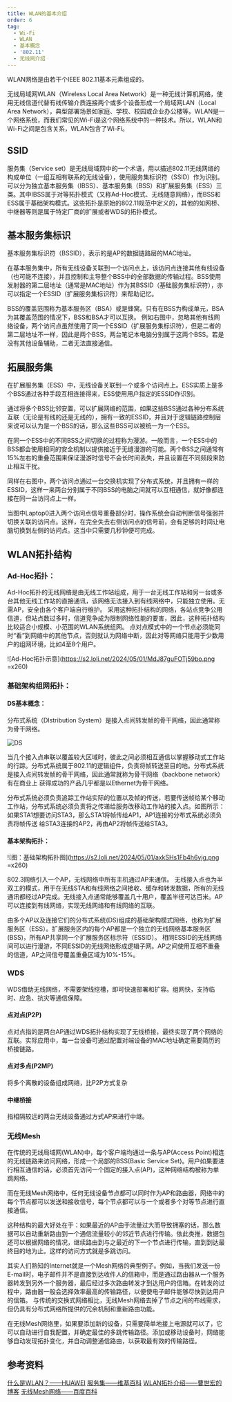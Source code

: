 ```yaml
---
title: WLAN的基本介绍
order: 6
tag:
  - Wi-Fi
  - WLAN
  - 基本概念
  - '802.11'
  - 无线网介绍
---
```


WLAN网络是由若干个IEEE 802.11基本元素组成的。

无线局域网WLAN（Wireless Local Area Network）是一种无线计算机网络，使用无线信道代替有线传输介质连接两个或多个设备形成一个局域网LAN（Local Area Network），典型部署场景如家庭、学校、校园或企业办公楼等。WLAN是一个网络系统，而我们常见的Wi-Fi是这个网络系统中的一种技术。所以，WLAN和Wi-Fi之间是包含关系，WLAN包含了Wi-Fi。

## SSID

服务集（Service set）是无线局域网中的一个术语，用以描述802.11无线网络的构成单位（一组互相有联系的无线设备），使用服务集标识符（SSID）作为识别。可以分为独立基本服务集（IBSS）、基本服务集（BSS）和扩展服务集（ESS）三类。其中IBSS属于对等拓扑模式（又称Ad-Hoc模式、无线随意网络），而BSS和ESS属于基础架构模式。这些拓扑是原始的802.11规范中定义的，其他的如网桥、中继器等则是属于特定厂商的扩展或者WDS的拓扑模式。

## 基本服务集标识

基本服务集标识符（BSSID），表示的是AP的数据链路层的MAC地址。

在基本服务集中，所有无线设备关联到一个访问点上，该访问点连接其他有线设备（也可能不连接），并且控制和主导整个BSS中的全部数据的传输过程。BSS使用发射器的第二层地址（通常是MAC地址）作为其BSSID（基础服务集标识符），亦可以指定一个ESSID（扩展服务集标识符）来帮助记忆。

BSS的覆盖范围称为基本服务区（BSA）或是蜂窝。只有在BSS为构成单元，BSA为其覆盖范围的情况下，BSS和BSA才可以互换。
例如右图中，忽略其他有线网络设备，两个访问点虽然使用了同一个ESSID（扩展服务集标识符），但是二者的第二层地址不一样，因此是两个BSS，两台笔记本电脑分别属于这两个BSS。若是没有其他设备辅助，二者无法直接通信。

## 拓展服务集

在扩展服务集（ESS）中，无线设备关联到一个或多个访问点上。ESS实质上是多个BSS通过各种手段互相连接得来，ESS使用用户指定的ESSID作识别。

通过将多个BSS比邻安置，可以扩展网络的范围，如果这些BSS通过各种分布系统互联（无论是有线的还是无线的），拥有一致的ESSID，并且对于逻辑链路控制层来说可以认为是一个BSS的话，那么这些BSS可以被统一为一个ESS。

在同一个ESS中的不同BSS之间切换的过程称为漫游。一般而言，一个ESS中的BSS都会使用相同的安全机制以提供接近于无缝漫游的可能。两个BSS之间通常有15%左右的重叠范围来保证漫游时信号不会长时间丢失，并且设置在不同频段来防止相互干扰。

同样在右图中，两个访问点通过一台交换机实现了分布式系统，并且拥有一样的ESSID，这样一来两台分别属于不同BSS的电脑之间就可以互相通信，就好像都连接在同一台访问点上一样。

当图中Laptop0进入两个访问点信号重叠部分时，操作系统会自动判断信号强弱并切换关联的访问点。这样，在完全失去右侧访问点的信号前，会有足够的时间让电脑切换到左侧的访问点。这当中只需要几秒钟便可完成。

## WLAN拓扑结构

### Ad-Hoc拓扑：

Ad-Hoc拓扑的无线网络是由无线工作站组成，用于一台无线工作站和另一台或多台其他无线工作站的直接通讯，该网络无法接入到有线网络中，只能独立使用。无需AP，安全由各个客户端自行维护。
采用这种拓扑结构的网络，各站点竞争公用信道，但站点数过多时，信道竞争成为限制网络性能的要害，因此，这种拓扑结构比较适合小规模、小范围的WLAN系统组网。
点对点模式中的一个节点必须能同时“看”到网络中的其他节点，否则就认为网络中断，因此对等网络只能用于少数用户的组网环境，比如4至8个用户。

![Ad-Hoc拓扑示意](https://s2.loli.net/2024/05/01/MdJ87guFOTj59bo.png =x260)

### 基础架构组网拓扑：

#### DS基本概念：

分布式系统（DIstribution System）是接入点间转发帧的骨干网络，因此通常称为骨干网络。

![DS](https://s2.loli.net/2024/05/01/9sAogZ4aTPpLSJi.png)

当几个接入点串联以覆盖较大区域时，彼此之间必须相互通信以掌握移动式工作站的行踪。分布式系统属于802.11的逻辑组件，负责将帧转送至目的地。分布式系统是接入点间转发帧的骨干网络，因此通常就称为骨干网络（backbone network）有在商业上
获得成功的产品几乎都是以Ethernet为骨干网络。

分布式系统必须负责追踪工作站实际的位置以及帧的传送，若要传送帧给某个移动工作站，分布式系统必须负责将之传递给服务改移动工作站的接入点。如图所示：如果STA1想要访问STA3，那么STA1将帧传给AP1，AP1连接的分布式系统必须负责将帧传送
给STA3连接的AP2，再由AP2将帧传送给STA3。

#### 基本架构拓扑：

![图：基础架构拓扑图](https://s2.loli.net/2024/05/01/axkSHs1Fb4h6vjg.png =x260)

802.3网络引入一个AP，无线网络中所有主机通过AP来通信。
无线接入点也为半双工的模式，用于在无线STA和有线网络之间接收、缓存和转发数据，所有的无线通讯都经过AP完成。无线接入点通常能够覆盖几十用户，覆盖半径可达百米。AP可以连接到有线网络，实现无线网络和有线网络的互联。

由多个AP以及连接它们的分布式系统(DS)组成的基础架构模式网络，也称为扩展服务区（ESS）。扩展服务区内的每个AP都是一个独立的无线网络基本服务区(BSS)，所有AP共享同一个扩展服务区标示符（ESSID）。
相同ESSID的无线网络间可以进行漫游，不同ESSID的无线网络形成逻辑子网。AP之间使用互相不重叠的信道，AP之间信号覆盖重叠区域为10%-15%。

### WDS

WDS借助无线网络，不需要架线挖槽，即可快速部署和扩容。组网快，支持临时、应急、抗灾等通信保障。

#### 点对点(P2P)

点对点指的是两台AP通过WDS拓扑结构实现了无线桥接，最终实现了两个网络的互联。实际应用中，每一台设备可通过配置对端设备的MAC地址确定需要简历的桥接链路。

####  点对多点(P2MP)

将多个离散的设备组成网络，比P2P方式复杂

#### 中继桥接

指相隔较远的两台无线设备通过方式AP来进行中继。

### 无线Mesh

在传统的无线局域网(WLAN)中，每个客户端均通过一条与AP(Access Point)相连的无线链路来访问网络，形成一个局部的BSS(Basic Service Set)。用户如果要进行相互通信的话，必须首先访问一个固定的接入点(AP)，这种网络结构被称为单跳网络。

而在无线Mesh网络中，任何无线设备节点都可以同时作为AP和路由器，网络中的每个节点都可以发送和接收信号，每个节点都可以与一个或者多个对等节点进行直接通信。

这种结构的最大好处在于：如果最近的AP由于流量过大而导致拥塞的话，那么数据可以自动重新路由到一个通信流量较小的邻近节点进行传输。依此类推，数据包还可以根据网络的情况，继续路由到与之最近的下一个节点进行传输，直到到达最终目的地为止。这样的访问方式就是多跳访问。

其实人们熟知的Internet就是一个Mesh网络的典型例子。例如，当我们发送一份E-mail时，电子邮件并不是直接到达收件人的信箱中，而是通过路由器从一个服务器转发到另外一个服务器，最后经过多次路由转发才到达用户的信箱。在转发的过程中，路由器一般会选择效率最高的传输路径，以便使电子邮件能够尽快到达用户的信箱。
与传统的交换式网络相比，无线Mesh网络去掉了节点之间的布线需求，但仍具有分布式网络所提供的冗余机制和重新路由功能。

在无线Mesh网络里，如果要添加新的设备，只需要简单地接上电源就可以了，它可以自动进行自我配置，并确定最佳的多跳传输路径。添加或移动设备时，网络能够自动发现拓扑变化，并自动调整通信路由，以获取最有效的传输路径。


## 参考资料
[什么是WLAN？——HUAWEI](https://info.support.huawei.com/info-finder/encyclopedia/zh/WLAN.html)
[服务集——维基百科](https://zh.wikipedia.org/wiki/%E6%9C%8D%E5%8A%A1%E9%9B%86#)
[WLAN拓扑介绍——曹世宏的博客](https://cshihong.github.io/2018/04/25/WLAN%E6%8B%93%E6%89%91%E4%BB%8B%E7%BB%8D/)
[无线Mesh网络——百度百科](https://baike.baidu.com/item/%E6%97%A0%E7%BA%BFmesh%E7%BD%91%E7%BB%9C/8614112)